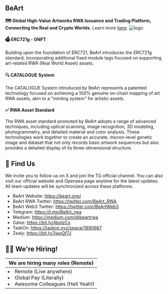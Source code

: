 ## BeArt

 **🗺️ Global High-Value Artworks RWA Issuance and Trading Platform, Connecting the Real and Crypto Worlds.** Learn more [here](https://www.beart.one/).
![logo](https://github.com/BeArt-PDD/.github/assets/29502440/71ccd734-b21b-4bb7-9cd4-1ed42030b0f2)

#### 🗳️ ERC721g - GNFT

Building upon the foundation of ERC721, BeArt introduces the ERC721g standard, incorporating additional fixed module tags focused on supporting art-related RWA (Real World Asset) assets. 

#### 🔍 CATALOGUE System

The CATALOGUE System introduced by BeArt represents a patented technology focused on achieving a 100% genuine on-chain mapping of art RWA assets, akin to a "minting system" for artistic assets.

#### ✅ RWA Asset Standard

The RWA asset standard promoted by BeArt adopts a range of advanced techniques, including optical scanning, image recognition, 3D modeling, photogrammetry, and detailed material and color analysis. These technologies work together to create an accurate, micron-level genetic image and dataset that not only records basic artwork sequences but also provides a detailed display of its three-dimensional structure.


## 🦦 Find Us

We invite you to follow us on X and join the TG official channel. You can also visit our official website and Opensea page anytime for the latest updates. 
All team updates will be synchronized across these platforms.

- BeArt Website: https://beart.one/
- BeArt RWA Twitter: https://twitter.com/BeArt_RWA
- BeArt Web3 Twitter: https://twitter.com/BeArtWeb3
- Telegram: https://t.me/BeArt_rwa
- Medium: https://medium.com/@beartrwa
- Galxe: https://bit.ly/4bolzCs
- TaskOn: https://taskon.xyz/space/1890667
- Zealy: https://bit.ly/3woQf7J

## 🙋‍♂️ We're Hiring!

<table>
    <thead>
        <tr>
            <th colspan="2"> We are hiring many roles (Remote)
<!--             <a href="">👉 Click here to check all open positions</a>
            </th> -->
        </tr>
    </thead>
    <tbody>
        <tr>
            <td>
            <li> Remote (Live anywhere)</li>
            <li> Global Pay (Literally)</li>
            <li> Awesome Colleagues (Hell Yeah!)</li>
            </td>
        </tr>
    </tbody>
</table>
